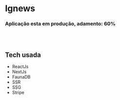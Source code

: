 # Ignews

<h3>Aplicação esta em produção, adamento: 60%</h3>



<br/>
<br/>

## Tech usada
<ul>
<li>ReactJs</li>
<li>NextJs</li>
<li>FaunaDB</li>
<li>SSR</li>
<li>SSG</li>
<li>Stripe</li>
</ul>